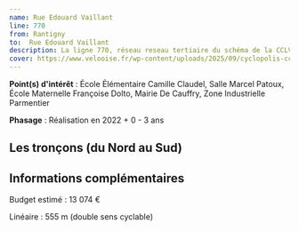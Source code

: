 ```yaml
---
name: Rue Edouard Vaillant
line: 770
from: Rantigny
to:  Rue Edouard Vaillant 
description: La ligne 770, réseau reseau tertiaire du schéma de la CCLVD (tronçon 170, 55) concerne Rantigny - Rue Edouard Vaillant
cover: https://www.velooise.fr/wp-content/uploads/2025/09/cyclopolis-cclvd-170.jpg
---
```


**Point(s) d'intérêt** : École Élémentaire Camille Claudel, Salle Marcel Patoux, École Maternelle Françoise Dolto, Mairie De Cauffry, Zone Industrielle Parmentier

**Phasage** : Réalisation en 2022 + 0 - 3 ans

## Les tronçons (du Nord au Sud)

## Informations complémentaires

Budget estimé :  13 074 € 

Linéaire : 555 m (double sens cyclable)

